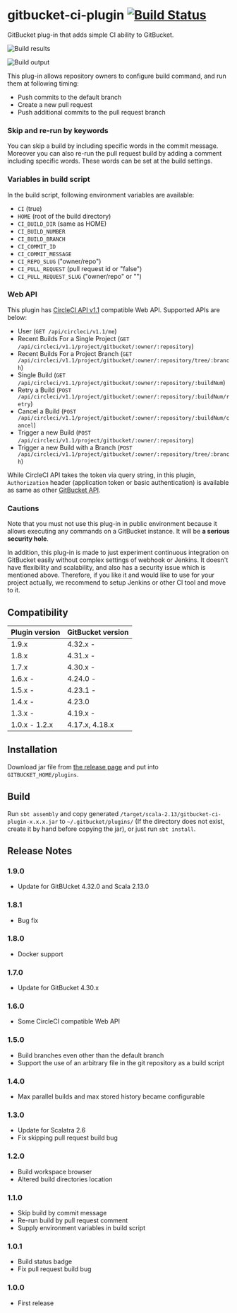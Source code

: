 gitbucket-ci-plugin [![Build Status](https://travis-ci.org/skullwritter/gitbucket-ci-plugin.svg?branch=master)](https://travis-ci.org/skullwritter/gitbucket-ci-plugin)
========
GitBucket plug-in that adds simple CI ability to GitBucket.

![Build results](gitbucket-ci-plugin_results.png)

![Build output](gitbucket-ci-plugin_output.png)

This plug-in allows repository owners to configure build command, and run them at following timing:

- Push commits to the default branch
- Create a new pull request
- Push additional commits to the pull request branch

### Skip and re-run by keywords

You can skip a build by including specific words in the commit message. Moreover you can also re-run the pull request build by adding a comment including specific words. These words can be set at the build settings.

### Variables in build script

In the build script, following environment variables are available:

- `CI` (true)
- `HOME` (root of the build directory)
- `CI_BUILD_DIR` (same as HOME)
- `CI_BUILD_NUMBER`
- `CI_BUILD_BRANCH`
- `CI_COMMIT_ID`
- `CI_COMMIT_MESSAGE`
- `CI_REPO_SLUG` ("owner/repo")
- `CI_PULL_REQUEST` (pull request id or "false")
- `CI_PULL_REQUEST_SLUG` ("owner/repo" or "")

### Web API

This plugin has [CircleCI  API v1.1](https://circleci.com/docs/api/v1-reference/) compatible Web API. Supported APIs are below:

- User (`GET /api/circleci/v1.1/me`)
- Recent Builds For a Single Project (`GET /api/circleci/v1.1/project/gitbucket/:owner/:repository`)
- Recent Builds For a Project Branch (`GET /api/circleci/v1.1/project/gitbucket/:owner/:repository/tree/:branch`)
- Single Build (`GET /api/circleci/v1.1/project/gitbucket/:owner/:repository/:buildNum`)
- Retry a Build (`POST /api/circleci/v1.1/project/gitbucket/:owner/:repository/:buildNum/retry`)
- Cancel a Build (`POST /api/circleci/v1.1/project/gitbucket/:owner/:repository/:buildNum/cancel`)
- Trigger a new Build (`POST /api/circleci/v1.1/project/gitbucket/:owner/:repository`)
- Trigger a new Build with a Branch (`POST /api/circleci/v1.1/project/gitbucket/:owner/:repository/tree/:branch`)

While CircleCI API takes the token via query string, in this plugin, `Authorization` header (application token or basic authentication) is available as same as other [GitBucket API](https://github.com/gitbucket/gitbucket/wiki/API-WebHook).

### Cautions

Note that you must not use this plug-in in public environment because it allows executing any commands on a GitBucket instance. It will be **a serious security hole**.

In addition, this plug-in is made to just experiment continuous integration on GitBucket easily without complex settings of webhook or Jenkins. It doesn't have flexibility and scalability, and also has a security issue which is mentioned above. Therefore, if you like it and would like to use for your project actually, we recommend to setup Jenkins or other CI tool and move to it.

## Compatibility

Plugin version | GitBucket version
:--------------|:--------------------
1.9.x          | 4.32.x -
1.8.x          | 4.31.x -
1.7.x          | 4.30.x -
1.6.x -        | 4.24.0 -
1.5.x -        | 4.23.1 -
1.4.x -        | 4.23.0
1.3.x -        | 4.19.x -
1.0.x - 1.2.x  | 4.17.x, 4.18.x

## Installation

Download jar file from [the release page](https://github.com/takezoe/gitbucket-ci-plugin/releases) and put into `GITBUCKET_HOME/plugins`.

## Build

Run `sbt assembly` and copy generated `/target/scala-2.13/gitbucket-ci-plugin-x.x.x.jar` to `~/.gitbucket/plugins/` (If the directory does not exist, create it by hand before copying the jar), or just run `sbt install`.

## Release Notes

### 1.9.0
- Update for GitBUcket 4.32.0 and Scala 2.13.0

### 1.8.1
- Bug fix

### 1.8.0
- Docker support

### 1.7.0
- Update for GitBucket 4.30.x

### 1.6.0
- Some CircleCI compatible Web API

### 1.5.0

- Build branches even other than the default branch
- Support the use of an arbitrary file in the git repository as a build script

### 1.4.0

- Max parallel builds and max stored history became configurable

### 1.3.0

- Update for Scalatra 2.6
- Fix skipping pull request build bug

### 1.2.0

- Build workspace browser
- Altered build directories location

### 1.1.0

- Skip build by commit message
- Re-run build by pull request comment
- Supply environment variables in build script

### 1.0.1

- Build status badge
- Fix pull request build bug

### 1.0.0

- First release
